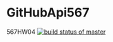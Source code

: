 # GitHubApi567
567HW04
[![build status of master](https://travis-ci.org/JamesLi0217/GithubApi567.svg?branch=master)](https://travis-ci.org/JamesLi0217/GithubApi567)
